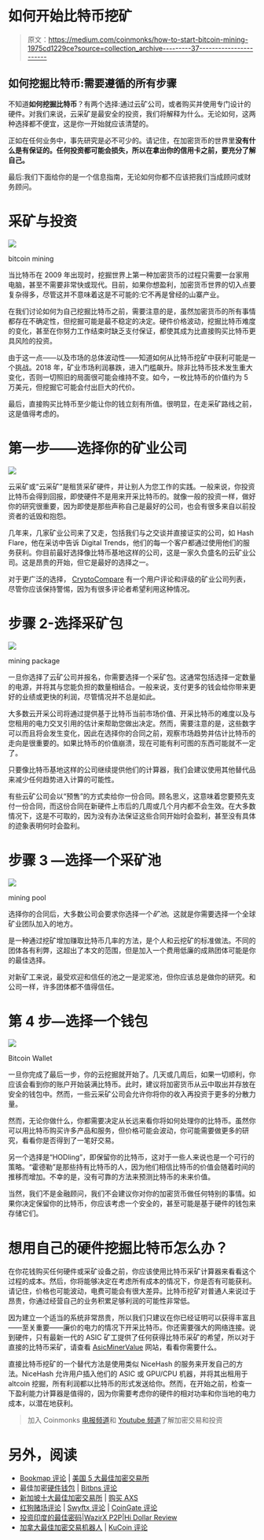 # 如何开始比特币挖矿

> 原文：<https://medium.com/coinmonks/how-to-start-bitcoin-mining-1975cd1229ce?source=collection_archive---------37----------------------->

## 如何挖掘比特币:需要遵循的所有步骤

不知道**如何挖掘比特币**？有两个选择:通过云矿公司，或者购买并使用专门设计的硬件。对我们来说，云采矿是最安全的投资，我们将解释为什么。无论如何，这两种选择都不便宜，这是你一开始就应该清楚的。

正如在任何业务中，事先研究是必不可少的。请记住，在加密货币的世界里**没有什么是有保证的。任何投资都可能会损失，所以在拿出你的信用卡之前，要充分了解自己。**

最后:我们下面给你的是一个信息指南，无论如何你都不应该把我们当成顾问或财务顾问。

# 采矿与投资

![](img/37f38d6445d1b6baabc549654eebce20.png)

bitcoin mining

当比特币在 2009 年出现时，挖掘世界上第一种加密货币的过程只需要一台家用电脑，甚至不需要非常快或现代。目前，如果你想盈利，加密货币世界的切入点要复杂得多，尽管这并不意味着这是不可能的:它不再是曾经的山寨产业。

在我们讨论如何为自己挖掘比特币之前，需要注意的是，虽然加密货币的所有事情都存在不确定性，但挖掘可能是最不稳定的决定。硬件价格波动，挖掘比特币难度的变化，甚至在你努力工作结束时缺乏支付保证，都使其成为比直接购买比特币更具风险的投资。

由于这一点——以及市场的总体波动性——知道如何从比特币挖矿中获利可能是一个挑战。2018 年，矿业市场利润暴跌，进入门槛飙升。除非比特币技术发生重大变化，否则一切照旧的局面很可能会维持不变。如今，一枚比特币的价值约为 5 万美元，但挖掘它可能会付出巨大的代价。

最后，直接购买比特币至少能让你的钱立刻有所值。很明显，在走采矿路线之前，这是值得考虑的。

# 第一步——选择你的矿业公司

![](img/b522f8d0b23df8ddc030247ab1131306.png)

云采矿或“云采矿”是租赁采矿硬件，并让别人为您工作的实践。一般来说，你投资比特币会得到回报，即使硬件不是用来开采比特币的。就像一般的投资一样，做好你的研究很重要，因为即使是那些声称自己是最好的公司，也会有很多来自以前投资者的诋毁和抱怨。

几年来，几家矿业公司来了又走，包括我们与之交谈并直接证实的公司，如 Hash Flare，他在采访中告诉 Digital Trends，他们的每一个客户都通过使用他们的服务获利。你目前最好选择像比特币基地这样的公司，这是一家久负盛名的云矿业公司。这是昂贵的开始，但它是最好的选择之一。

对于更广泛的选择， [CryptoCompare](https://www.google.com.mx/url?sa=t&rct=j&q=&esrc=s&source=web&cd=&cad=rja&uact=8&ved=2ahUKEwjQgrTRi4bvAhVLIqwKHVYiANkQFjAAegQIARAE&url=https%3A%2F%2Fwww.cryptocompare.com%2F&usg=AOvVaw3-vGKCEFxxd9t7QUun21t3) 有一个用户评论和评级的矿业公司列表，尽管你应该保持警惕，因为有很多评论者希望利用这种情况。

# 步骤 2-选择采矿包

![](img/432c81c874142c2463928bc63caede5e.png)

mining package

一旦你选择了云矿公司并报名，你需要选择一个采矿包。这通常包括选择一定数量的电源，并将其与您能负担的数量相结合。一般来说，支付更多的钱会给你带来更好的业绩或更快的利润，尽管情况并不总是如此。

大多数云开采公司将通过提供基于比特币当前市场价值、开采比特币的难度以及与您租用的电力交叉引用的估计来帮助您做出决定。然而，需要注意的是，这些数字可以而且将会发生变化，因此在选择你的合同之前，观察市场趋势并估计比特币的走向是很重要的。如果比特币的价值崩溃，现在可能有利可图的东西可能就不一定了。

只要像比特币基地这样的公司继续提供他们的计算器，我们会建议使用其他替代品来减少任何趋势进入计算的可能性。

有些云矿公司会以“预售”的方式卖给你一份合同。顾名思义，这意味着您要预先支付一份合同，而这份合同在新硬件上市后的几周或几个月内都不会生效。在大多数情况下，这是不可取的，因为没有办法保证这些合同开始时会盈利，甚至没有具体的迹象表明何时会盈利。

# 步骤 3 —选择一个采矿池

![](img/27efd6fc54249763a12aa4e6c3f335e5.png)

mining pool

选择你的合同后，大多数公司会要求你选择一个*矿池*。这就是你需要选择一个全球矿业团队加入的地方。

是一种通过挖矿增加赚取比特币几率的方法，是个人和云挖矿的标准做法。不同的团体各有利弊，这超出了本文的范围，但是加入一个费用低廉的成熟团体可能是你的最佳选择。

对新矿工来说，最受欢迎和信任的池之一是泥浆池，但你应该总是做你的研究。和公司一样，许多团体都不值得信任。

# 第 4 步—选择一个钱包

![](img/863259def304682818a93d6b00685cf3.png)

Bitcoin Wallet

一旦你完成了最后一步，你的云挖掘就开始了。几天或几周后，如果一切顺利，你应该会看到你的账户开始装满比特币。此时，建议将加密货币从云中取出并存放在安全的钱包中。然而，一些云采矿公司会允许你将你的收入再投资于更多的分散力量。

然而，无论你做什么，你都需要决定从长远来看你将如何处理你的比特币。虽然你可以用比特币购买许多产品和服务，但价格可能会波动，你可能需要做更多的研究，看看你是否得到了一笔好交易。

另一个选择是“HODling”，即保留你的比特币，这对于一些人来说也是一个可行的策略。“霍德勒”是那些持有比特币的人，因为他们相信比特币的价值会随着时间的推移而增加。不幸的是，没有可靠的方法来预测比特币的未来价值。

当然，我们不是金融顾问，我们不会建议你对你的加密货币做任何特别的事情。如果你决定保留你的比特币，你应该考虑一个安全的，甚至可能是基于硬件的钱包来存储它们。

# 想用自己的硬件挖掘比特币怎么办？

在你花钱购买任何硬件或采矿设备之前，你应该使用比特币采矿计算器来看看这个过程的成本。然后，你将能够决定在考虑所有成本的情况下，你是否有可能获利。请记住，价格也可能波动，电费可能会有很大差异。比特币挖矿对普通人来说过于昂贵，你通过经营自己的业务积累足够利润的可能性非常低。

因为建立一个适当的系统非常昂贵，所以我们只建议在你已经证明可以获得丰富且——至关重要——廉价的电力的情况下开采比特币。你还需要强大的网络连接。说到硬件，只有最新一代的 ASIC 矿工提供了任何获得比特币采矿的希望，所以对于直接的比特币采矿，请查看 [AsicMinerValue](https://www.google.com.mx/url?sa=t&rct=j&q=&esrc=s&source=web&cd=&cad=rja&uact=8&ved=2ahUKEwjX9IebjIbvAhVS-6wKHTCCAo4QFjAAegQIARAE&url=https%3A%2F%2Fwww.asicminervalue.com%2F&usg=AOvVaw0Gf-OgHTcvtKCjXrU_Et5Z) 网站，看看你需要什么。

直接比特币挖矿的一个替代方法是使用类似 NiceHash 的服务来开发自己的方法。NiceHash 允许用户插入他们的 ASIC 或 GPU/CPU 机器，并将其出租用于 altcoin 挖掘，所有利润都以比特币的形式发送给你。然而，在开始之前，检查一下盈利能力计算器是值得的，因为你需要考虑你的硬件的相对功率和你当地的电力成本，以潜在地获利。

> 加入 Coinmonks [电报频道](https://t.me/coincodecap)和 [Youtube 频道](https://www.youtube.com/c/coinmonks/videos)了解加密交易和投资

# 另外，阅读

*   [Bookmap 评论](https://coincodecap.com/bookmap-review-2021-best-trading-software) | [美国 5 大最佳加密交易所](https://coincodecap.com/crypto-exchange-usa)
*   最佳加密[硬件钱包](/coinmonks/hardware-wallets-dfa1211730c6) | [Bitbns 评论](/coinmonks/bitbns-review-38256a07e161)
*   [新加坡十大最佳加密交易所](https://coincodecap.com/crypto-exchange-in-singapore) | [购买 AXS](https://coincodecap.com/buy-axs-token)
*   [红狗赌场评论](https://coincodecap.com/red-dog-casino-review) | [Swyftx 评论](https://coincodecap.com/swyftx-review) | [CoinGate 评论](https://coincodecap.com/coingate-review)
*   [投资印度的最佳密码](https://coincodecap.com/best-crypto-to-invest-in-india-in-2021)|[WazirX P2P](https://coincodecap.com/wazirx-p2p)|[Hi Dollar Review](https://coincodecap.com/hi-dollar-review)
*   [加拿大最佳加密交易机器人](https://coincodecap.com/5-best-crypto-trading-bots-in-canada) | [KuCoin 评论](https://coincodecap.com/kucoin-review)